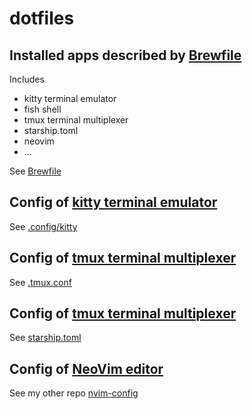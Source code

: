 # dotfiles

## Installed apps described by [Brewfile](https://homebrew-file.readthedocs.io/en/latest/usage.html)
Includes
* kitty terminal emulator
* fish shell
* tmux terminal multiplexer
* starship.toml
* neovim
* ...

See [Brewfile](Brewfile)

## Config of [kitty terminal emulator](https://sw.kovidgoyal.net/kitty)
See [.config/kitty](.config/kitty)

## Config of [tmux terminal multiplexer](https://github.com/tmux/tmux/wiki)
See [.tmux.conf](.tmux.conf)

## Config of [tmux terminal multiplexer](https://github.com/tmux/tmux/wiki)
See [starship.toml](.starship.toml)

## Config of [NeoVim editor](https://neovim.io/)
See my other repo [nvim-config](https://github.com/flobilosaurus/nvim-config)
